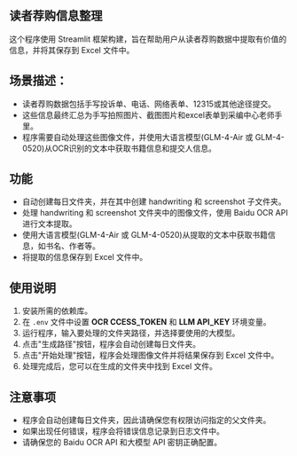 ## 读者荐购信息整理
这个程序使用 Streamlit 框架构建，旨在帮助用户从读者荐购数据中提取有价值的信息，并将其保存到 Excel 文件中。

## 场景描述：
- 读者荐购数据包括手写投诉单、电话、网络表单、12315或其他途径提交。
- 这些信息最终汇总为手写拍照图片、截图图片和excel表单到采编中心老师手里。
- 程序需要自动处理这些图像文件，并使用大语言模型(GLM-4-Air 或 GLM-4-0520)从OCR识别的文本中获取书籍信息和提交人信息。

## 功能
- 自动创建每日文件夹，并在其中创建 handwriting 和 screenshot 子文件夹。
- 处理 handwriting 和 screenshot 文件夹中的图像文件，使用 Baidu OCR API 进行文本提取。
- 使用大语言模型(GLM-4-Air 或 GLM-4-0520)从提取的文本中获取书籍信息，如书名、作者等。
- 将提取的信息保存到 Excel 文件中。

## 使用说明
1. 安装所需的依赖库。
2. 在 `.env` 文件中设置 **OCR CCESS_TOKEN** 和 **LLM API_KEY** 环境变量。
3. 运行程序，输入要处理的文件夹路径，并选择要使用的大模型。
4. 点击"生成路径"按钮，程序会自动创建每日文件夹。
5. 点击"开始处理"按钮，程序会处理图像文件并将结果保存到 Excel 文件中。
6. 处理完成后，您可以在生成的文件夹中找到 Excel 文件。

## 注意事项
- 程序会自动创建每日文件夹，因此请确保您有权限访问指定的父文件夹。
- 如果出现任何错误，程序会将错误信息记录到日志文件中。
- 请确保您的 Baidu OCR API 和大模型 API 密钥正确配置。